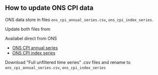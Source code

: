 ## How to update ONS CPI data


ONS data store in files `ons_cpi_annual_series.csv`, `ons_cpi_index_series`.

Update both files from 

Availabel direct from ONS
- [ONS CPI annual series]( https://www.ons.gov.uk/economy/inflationandpriceindices/timeseries/d7g7/)
- [ONS CPI index series](https://www.ons.gov.uk/economy/inflationandpriceindices/timeseries/d7bt/)

Download "Full unfiltered time series" .csv files and rename to `ons_cpi_annual_series.csv`, `ons_cpi_index_series`
